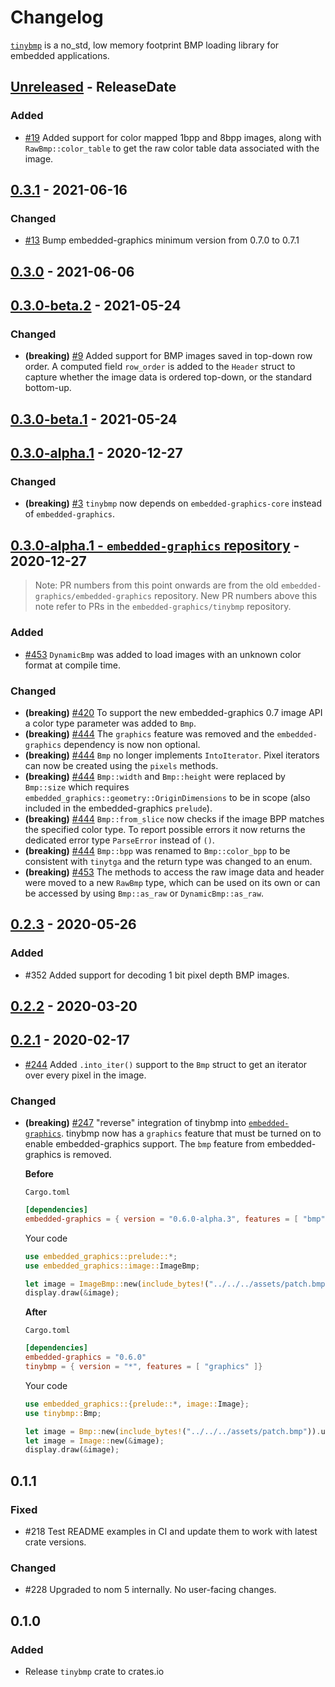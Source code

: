 # Changelog

[`tinybmp`](https://crates.io/crates/tinybmp) is a no_std, low memory footprint BMP loading library for embedded applications.

<!-- next-header -->

## [Unreleased] - ReleaseDate

### Added 

- [#19](https://github.com/embedded-graphics/tinybmp/pull/19) Added support for color mapped 1bpp and 8bpp images, along with `RawBmp::color_table` to get the raw color table data associated with the image.

## [0.3.1] - 2021-06-16

### Changed

- [#13](https://github.com/embedded-graphics/tinybmp/pull/13) Bump embedded-graphics minimum version from 0.7.0 to 0.7.1

## [0.3.0] - 2021-06-06

## [0.3.0-beta.2] - 2021-05-24

### Changed

- **(breaking)** [#9](https://github.com/embedded-graphics/tinybmp/pull/9) Added support for BMP images saved in top-down row order. A computed field `row_order` is added to the `Header` struct to capture whether the image data is ordered top-down, or the standard bottom-up.

## [0.3.0-beta.1] - 2021-05-24

## [0.3.0-alpha.1] - 2020-12-27

### Changed

- **(breaking)** [#3](https://github.com/embedded-graphics/tinybmp/pull/3) `tinybmp` now depends on `embedded-graphics-core` instead of `embedded-graphics`.

## [0.3.0-alpha.1 - `embedded-graphics` repository] - 2020-12-27

> Note: PR numbers from this point onwards are from the old `embedded-graphics/embedded-graphics` repository. New PR numbers above this note refer to PRs in the `embedded-graphics/tinybmp` repository.

### Added

- [#453](https://github.com/embedded-graphics/embedded-graphics/pull/453) `DynamicBmp` was added to load images with an unknown color format at compile time.

### Changed

- **(breaking)** [#420](https://github.com/embedded-graphics/embedded-graphics/pull/420) To support the new embedded-graphics 0.7 image API a color type parameter was added to `Bmp`.
- **(breaking)** [#444](https://github.com/embedded-graphics/embedded-graphics/pull/444) The `graphics` feature was removed and the `embedded-graphics` dependency is now non optional.
- **(breaking)** [#444](https://github.com/embedded-graphics/embedded-graphics/pull/444) `Bmp` no longer implements `IntoIterator`. Pixel iterators can now be created using the `pixels` methods.
- **(breaking)** [#444](https://github.com/embedded-graphics/embedded-graphics/pull/444) `Bmp::width` and `Bmp::height` were replaced by `Bmp::size` which requires `embedded_graphics::geometry::OriginDimensions` to be in scope (also included in the embedded-graphics `prelude`).
- **(breaking)** [#444](https://github.com/embedded-graphics/embedded-graphics/pull/444) `Bmp::from_slice` now checks if the image BPP matches the specified color type. To report possible errors it now returns the dedicated error type `ParseError` instead of `()`.
- **(breaking)** [#444](https://github.com/embedded-graphics/embedded-graphics/pull/444) `Bmp::bpp` was renamed to `Bmp::color_bpp` to be consistent with `tinytga` and the return type was changed to an enum.
- **(breaking)** [#453](https://github.com/embedded-graphics/embedded-graphics/pull/453) The methods to access the raw image data and header were moved to a new `RawBmp` type, which can be used on its own or can be accessed by using `Bmp::as_raw` or `DynamicBmp::as_raw`.

## [0.2.3] - 2020-05-26

### Added

- #352 Added support for decoding 1 bit pixel depth BMP images.

## [0.2.2] - 2020-03-20

## [0.2.1] - 2020-02-17

- [#244](https://github.com/embedded-graphics/embedded-graphics/pull/244) Added `.into_iter()` support to the `Bmp` struct to get an iterator over every pixel in the image.

### Changed

- **(breaking)** [#247](https://github.com/embedded-graphics/embedded-graphics/pull/247) "reverse" integration of tinybmp into [`embedded-graphics`](https://crates.io/crates/embedded-graphics). tinybmp now has a `graphics` feature that must be turned on to enable embedded-graphics support. The `bmp` feature from embedded-graphics is removed.

  **Before**

  `Cargo.toml`

  ```toml
  [dependencies]
  embedded-graphics = { version = "0.6.0-alpha.3", features = [ "bmp" ]}
  ```

  Your code

  ```rust
  use embedded_graphics::prelude::*;
  use embedded_graphics::image::ImageBmp;

  let image = ImageBmp::new(include_bytes!("../../../assets/patch.bmp")).unwrap();
  display.draw(&image);
  ```

  **After**

  `Cargo.toml`

  ```toml
  [dependencies]
  embedded-graphics = "0.6.0"
  tinybmp = { version = "*", features = [ "graphics" ]}
  ```

  Your code

  ```rust
  use embedded_graphics::{prelude::*, image::Image};
  use tinybmp::Bmp;

  let image = Bmp::new(include_bytes!("../../../assets/patch.bmp")).unwrap();
  let image = Image::new(&image);
  display.draw(&image);
  ```

## 0.1.1

### Fixed

- #218 Test README examples in CI and update them to work with latest crate versions.

### Changed

- #228 Upgraded to nom 5 internally. No user-facing changes.

## 0.1.0

### Added

- Release `tinybmp` crate to crates.io

<!-- next-url -->
[unreleased]: https://github.com/embedded-graphics/tinybmp/compare/v0.3.1...HEAD

[0.3.1]: https://github.com/embedded-graphics/tinybmp/compare/v0.3.0...v0.3.1
[0.3.0]: https://github.com/embedded-graphics/tinybmp/compare/v0.3.0-beta.2...v0.3.0
[0.3.0-beta.2]: https://github.com/embedded-graphics/tinybmp/compare/v0.3.0-beta.1...v0.3.0-beta.2
[0.3.0-beta.1]: https://github.com/embedded-graphics/tinybmp/compare/v0.3.0-alpha.1...v0.3.0-beta.1
[0.3.0-alpha.1]: https://github.com/embedded-graphics/tinybmp/compare/after-split...v0.3.0-alpha.1
[0.3.0-alpha.1 - `embedded-graphics` repository]: https://github.com/embedded-graphics/embedded-graphics/compare/tinybmp-v0.2.3...before-split
[0.2.3]: https://github.com/embedded-graphics/embedded-graphics/compare/tinybmp-v0.2.2...tinybmp-v0.2.3
[0.2.2]: https://github.com/embedded-graphics/embedded-graphics/compare/tinybmp-v0.2.0...tinybmp-v0.2.2
[0.2.1]: https://github.com/embedded-graphics/embedded-graphics/compare/tinybmp-v0.1.1...tinybmp-v0.2.1
